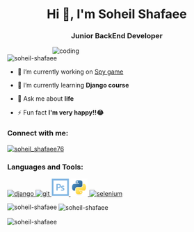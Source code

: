 <h1 align="center">Hi 👋, I'm Soheil Shafaee</h1>
<h3 align="center">Junior BackEnd Developer</h3>

<img align="right" alt="coding" width="400" src="https://camo.githubusercontent.com/97d0c0c4209208d8ec9573c7e213e05872a9f59b703868647b559b77af601cc6/68747470733a2f2f692e70696e696d672e636f6d2f6f726967696e616c732f65382f66342f35332f65386634353334363961336563393765636433353464663436356437333931332e676966">

<p align="left"> <img src="https://komarev.com/ghpvc/?username=soheil-shafaee&label=Profile%20views&color=0e75b6&style=flat" alt="soheil-shafaee" /> </p>

- 🔭 I’m currently working on [Spy game](https://github.com/soheil-shafaee/Games)

- 🌱 I’m currently learning **Django course**

- 💬 Ask me about **life**

- ⚡ Fun fact **I'm very happy!!😂**

<h3 align="left">Connect with me:</h3>
<p align="left">
<a href="https://instagram.com/soheil_shafaee76" target="blank"><img align="center" src="https://raw.githubusercontent.com/rahuldkjain/github-profile-readme-generator/master/src/images/icons/Social/instagram.svg" alt="soheil_shafaee76" height="30" width="40" /></a>
</p>

<h3 align="left">Languages and Tools:</h3>
<p align="left"> <a href="https://www.djangoproject.com/" target="_blank" rel="noreferrer"> <img src="https://cdn.worldvectorlogo.com/logos/django.svg" alt="django" width="40" height="40"/> </a> <a href="https://git-scm.com/" target="_blank" rel="noreferrer"> <img src="https://www.vectorlogo.zone/logos/git-scm/git-scm-icon.svg" alt="git" width="40" height="40"/> </a> <a href="https://www.photoshop.com/en" target="_blank" rel="noreferrer"> <img src="https://raw.githubusercontent.com/devicons/devicon/master/icons/photoshop/photoshop-line.svg" alt="photoshop" width="40" height="40"/> </a> <a href="https://www.python.org" target="_blank" rel="noreferrer"> <img src="https://raw.githubusercontent.com/devicons/devicon/master/icons/python/python-original.svg" alt="python" width="40" height="40"/> </a> <a href="https://www.selenium.dev" target="_blank" rel="noreferrer"> <img src="https://raw.githubusercontent.com/detain/svg-logos/780f25886640cef088af994181646db2f6b1a3f8/svg/selenium-logo.svg" alt="selenium" width="40" height="40"/> </a> </p>

<p><img align="left" src="https://github-readme-stats.vercel.app/api/top-langs?username=soheil-shafaee&show_icons=true&locale=en&layout=compact" alt="soheil-shafaee" /></p>

<p>&nbsp;<img align="center" src="https://github-readme-stats.vercel.app/api?username=soheil-shafaee&show_icons=true&locale=en" alt="soheil-shafaee" /></p>

<p><img align="center" src="https://github-readme-streak-stats.herokuapp.com/?user=soheil-shafaee&" alt="soheil-shafaee" /></p>
